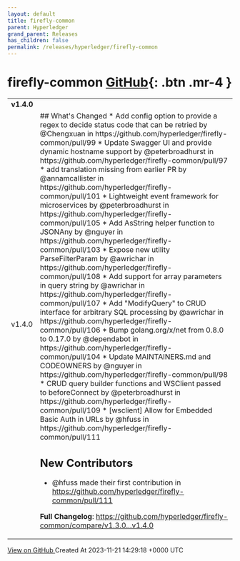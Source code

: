 ```yaml
---
layout: default
title: firefly-common
parent: Hyperledger
grand_parent: Releases
has_children: false
permalink: /releases/hyperledger/firefly-common
---
```


# firefly-common <span class="fs-3 right-align">[GitHub](https://github.com/hyperledger/firefly-common){: .btn .mr-4 }</span>


<div>
    <table>
        <tr>
            <td colspan="2">
                <b>
                    v1.4.0
                </b>
            </td>
        </tr>
        <tr>
            <td>
                <span class="chip">
                    v1.4.0
                </span>
            </td>
            <td>
                ## What's Changed
* Add config option to provide a regex to decide status code that can be retried by @Chengxuan in https://github.com/hyperledger/firefly-common/pull/99
* Update Swagger UI and provide dynamic hostname support by @peterbroadhurst in https://github.com/hyperledger/firefly-common/pull/97
* add translation missing from earlier PR by @annamcallister in https://github.com/hyperledger/firefly-common/pull/101
* Lightweight event framework for microservices by @peterbroadhurst in https://github.com/hyperledger/firefly-common/pull/105
* Add AsString helper function to JSONAny by @nguyer in https://github.com/hyperledger/firefly-common/pull/103
* Expose new utility ParseFilterParam by @awrichar in https://github.com/hyperledger/firefly-common/pull/108
* Add support for array parameters in query string by @awrichar in https://github.com/hyperledger/firefly-common/pull/107
* Add "ModifyQuery" to CRUD interface for arbitrary SQL processing by @awrichar in https://github.com/hyperledger/firefly-common/pull/106
* Bump golang.org/x/net from 0.8.0 to 0.17.0 by @dependabot in https://github.com/hyperledger/firefly-common/pull/104
* Update MAINTAINERS.md and CODEOWNERS by @nguyer in https://github.com/hyperledger/firefly-common/pull/98
* CRUD query builder functions and WSClient passed to beforeConnect by @peterbroadhurst in https://github.com/hyperledger/firefly-common/pull/109
* [wsclient] Allow for Embedded Basic Auth in URLs by @hfuss in https://github.com/hyperledger/firefly-common/pull/111

## New Contributors
* @hfuss made their first contribution in https://github.com/hyperledger/firefly-common/pull/111

**Full Changelog**: https://github.com/hyperledger/firefly-common/compare/v1.3.0...v1.4.0
            </td>
        </tr>
    </table>
    <a href="https://github.com/hyperledger/firefly-common/releases/tag/v1.4.0" class=".btn">
        View on GitHub
    </a>
    <span class="right-align">
        Created At 2023-11-21 14:29:18 +0000 UTC
    </span>
</div>

